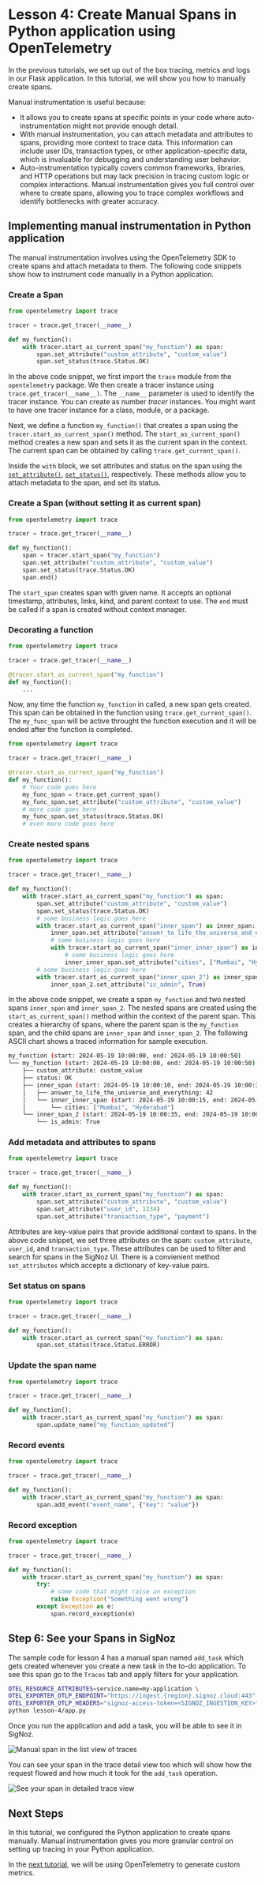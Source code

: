# Lesson 4: Create Manual Spans in Python application using OpenTelemetry

In the previous tutorials, we set up out of the box tracing, metrics and logs in our Flask application. In this tutorial, we will show you how to manually create spans.

Manual instrumentation is useful because:

- It allows you to create spans at specific points in your code where auto-instrumentation might not provide enough detail.
- With manual instrumentation, you can attach metadata and attributes to spans, providing more context to trace data. This information can include user IDs, transaction types, or other application-specific data, which is invaluable for debugging and understanding user behavior.
- Auto-instrumentation typically covers common frameworks, libraries, and HTTP operations but may lack precision in tracing custom logic or complex interactions. Manual instrumentation gives you full control over where to create spans, allowing you to trace complex workflows and identify bottlenecks with greater accuracy.

## Implementing manual instrumentation in Python application

The manual instrumentation involves using the OpenTelemetry SDK to create spans and attach metadata to them. The following code snippets show how to instrument code manually in a Python application. 


### Create a Span

```python
from opentelemetry import trace

tracer = trace.get_tracer(__name__)

def my_function():
    with tracer.start_as_current_span("my_function") as span:
        span.set_attribute("custom_attribute", "custom_value")
        span.set_status(trace.Status.OK)
```

In the above code snippet, we first import the `trace` module from the `opentelemetry` package. We then create a tracer instance using `trace.get_tracer(__name__)`. The `__name__` parameter is used to identify the tracer instance. You can create as number _tracer_ instances. You might want to have one tracer instance for a class, module, or a package.

Next, we define a function `my_function()` that creates a span using the `tracer.start_as_current_span()` method. The `start_as_current_span()` method creates a new span and sets it as the current span in the context. The current span can be obtained by calling `trace.get_current_span()`.

Inside the `with` block, we set attributes and status on the span using the [`set_attribute()`](https://opentelemetry-python.readthedocs.io/en/latest/api/trace.span.html#opentelemetry.trace.span.Span.set_attribute), [`set_status()`](https://opentelemetry-python.readthedocs.io/en/latest/api/trace.span.html#opentelemetry.trace.span.Span.set_status), respectively. These methods allow you to attach metadata to the span, and set its status.

### Create a Span (without setting it as current span)

```python
from opentelemetry import trace

tracer = trace.get_tracer(__name__)

def my_function():
    span = tracer.start_span("my_function")
    span.set_attribute("custom_attribute", "custom_value")
    span.set_status(trace.Status.OK)
    span.end()
```

The `start_span` creates span with given name. It accepts an optional timestamp, attributes, links, kind, and parent context to use. The `end` must be called if a span is created without context manager.

### Decorating a function

```python
from opentelemetry import trace

tracer = trace.get_tracer(__name__)

@tracer.start_as_current_span("my_function")
def my_function():
    ...
```

Now, any time the function `my_function` in called, a new span gets created. This span can be obtained in the function using `trace.get_current_span()`. The `my_func_span` will be active throught the function execution and it will be ended after the function is completed.

```python
from opentelemetry import trace

tracer = trace.get_tracer(__name__)

@tracer.start_as_current_span("my_function")
def my_function():
    # Your code goes here
    my_func_span = trace.get_current_span()
    my_func_span.set_attribute("custom_attribute", "custom_value")
    # more code goes here
    my_func_span.set_status(trace.Status.OK)
    # even more code goes here
```

### Create nested spans

```python
from opentelemetry import trace

tracer = trace.get_tracer(__name__)

def my_function():
    with tracer.start_as_current_span("my_function") as span:
        span.set_attribute("custom_attribute", "custom_value")
        span.set_status(trace.Status.OK)
        # some business logic goes here
        with tracer.start_as_current_span("inner_span") as inner_span:
            inner_span.set_attribute("answer_to_life_the_universe_and_everything", 42)
            # some business logic goes here
            with tracer.start_as_current_span("inner_inner_span") as inner_inner_span:
                # some business logic goes here
                inner_inner_span.set_attribute("cities", ["Mumbai", "Hyderabad"])
        # some business logic goes here
        with tracer.start_as_current_span("inner_span_2") as inner_span_2:
            inner_span_2.set_attribute("is_admin", True)
```

In the above code snippet, we create a span `my_function` and two nested spans `inner_span` and `inner_span_2`. The nested spans are created using the `start_as_current_span()` method within the context of the parent span. This creates a hierarchy of spans, where the parent span is the `my_function` span, and the child spans are `inner_span` and `inner_span_2`. The following ASCII chart shows a traced information for sample execution.

```bash
my_function (start: 2024-05-19 10:00:00, end: 2024-05-19 10:00:50)
└── my_function (start: 2024-05-19 10:00:00, end: 2024-05-19 10:00:50)
    ├── custom_attribute: custom_value
    ├── status: OK
    ├── inner_span (start: 2024-05-19 10:00:10, end: 2024-05-19 10:00:30)
    │   ├── answer_to_life_the_universe_and_everything: 42
    │   └── inner_inner_span (start: 2024-05-19 10:00:15, end: 2024-05-19 10:00:20)
    │       └── cities: ["Mumbai", "Hyderabad"]
    └── inner_span_2 (start: 2024-05-19 10:00:35, end: 2024-05-19 10:00:45)
        └── is_admin: True
```

### Add metadata and attributes to spans

```python
from opentelemetry import trace

tracer = trace.get_tracer(__name__)

def my_function():
    with tracer.start_as_current_span("my_function") as span:
        span.set_attribute("custom_attribute", "custom_value")
        span.set_attribute("user_id", 1234)
        span.set_attribute("transaction_type", "payment")
```

Attributes are key-value pairs that provide additional context to spans. In the above code snippet, we set three attributes on the span: `custom_attribute`, `user_id`, and `transaction_type`. These attributes can be used to filter and search for spans in the SigNoz UI. There is a convienient method `set_attributes` which accepts a dictionary of key-value pairs.

### Set status on spans

```python
from opentelemetry import trace

tracer = trace.get_tracer(__name__)

def my_function():
    with tracer.start_as_current_span("my_function") as span:
        span.set_status(trace.Status.ERROR)
```

### Update the span name

```python
from opentelemetry import trace

tracer = trace.get_tracer(__name__)

def my_function():
    with tracer.start_as_current_span("my_function") as span:
        span.update_name("my_function_updated")
```

### Record events

```python
from opentelemetry import trace

tracer = trace.get_tracer(__name__)

def my_function():
    with tracer.start_as_current_span("my_function") as span:
        span.add_event("event_name", {"key": "value"})
```

### Record exception

```python
from opentelemetry import trace

tracer = trace.get_tracer(__name__)

def my_function():
    with tracer.start_as_current_span("my_function") as span:
        try:
            # some code that might raise an exception
            raise Exception("Something went wrong")
        except Exception as e:
            span.record_exception(e)
```

## Step 6: See your Spans in SigNoz

The sample code for lesson 4 has a manual span named `add_task` which gets created whenever you create a new task in the to-do application. To see this span go to the `Traces` tab and apply filters for your application.

```bash
OTEL_RESOURCE_ATTRIBUTES=service.name=my-application \
OTEL_EXPORTER_OTLP_ENDPOINT="https://ingest.{region}.signoz.cloud:443" \
OTEL_EXPORTER_OTLP_HEADERS="signoz-access-token=<SIGNOZ_INGESTION_KEY>" \
python lesson-4/app.py
```

Once you run the application and add a task, you will be able to see it in SigNoz.

![Manual span in the list view of traces](../static/images/manual-spans.png)

You can see your span in the trace detail view too which will show how the request flowed and how much it took for the `add_task` operation.

![See your span in detailed trace view](../static/images/manual-spans.png)

## Next Steps

In this tutorial, we configured the Python application to create spans manually. Manual instrumentation gives you more granular control on setting up tracing in your Python application.

In the [next tutorial](https://github.com/SigNoz/opentelemetry-python-example/tree/main/lesson-5), we will be using OpenTelemetry to generate custom metrics.
